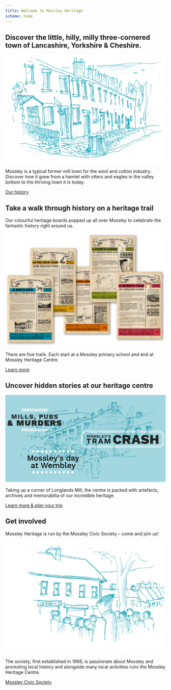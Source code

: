 ```yaml
---
title: Welcome to Mossley Heritage
scheme: home
---
```

<section class="section">
  <div class="layout layout--intro layout--image-overflow">
    <h1 class="layout__title">Discover the little, hilly, milly three-cornered town of Lancashire, Yorkshire & Cheshire.</h1>
    <div class="layout__image">
      <img src="/images/home/MH_Homepage_Top@2x.jpg" alt="An illustration of Mossley">
    </div>
    <div class="layout__text-top">
      <p class="bigger--on-portrait">Mossley is a typical former mill town for the wool and cotton industry. Discover how it grew from a hamlet with otters and eagles in the valley bottom to the thriving town it is today.</p>
      <p><a class="btn btn--1" href="/history">Our history</a></p>
    </div>
  </div>
</section>

<div class="textured">
  <section class="section">
    <div class="layout layout--switch-left layout--index-trails">
      <div class="layout__text-top">
        <h2 class="narrow">Take a walk through history on a heritage trail</h2>
        <p class="bigger narrow">Our colourful heritage boards popped up all over Mossley to celebrate the fantastic history right around us.</p>
      </div>
      <div class="layout__image">
        <img src="/images/home/MH_TrailsPosters_@2x.png" alt="A montage of the heritage trail signs" class="index--take-a-walk">
      </div>
      <div class="layout__text-bottom">
        <p class="narrow bigger--on-portrait">There are five trails. Each start at a Mossley primary school and end at Mossley Heritage Centre.</p>
        <p ><a class="btn btn--2" href="/trails">Learn more</a></p>
      </div>
    </div>
  </section>
</div>

<div class="filled">
  <section class="section">
    <div class="layout layout--index-uncover">
      <div class="layout__text-top">
        <h2 class="narrow">Uncover hidden stories at our heritage centre</h2>
      </div>
      <div class="layout__image">
        <img src="/images/home/MH_Homepage_Centre@2x.jpg" alt="A montage of some of the things you can find at the heritage centre">
      </div>
      <div class="layout__text-bottom">
        <p class="narrow bigger--on-portrait">Taking up a corner of Longlands Mill, the centre is packed with artefacts, archives and memorabilia of our incredible heritage.</p>
        <a class="btn btn--3" href="/visit">Learn more & plan your trip</a>
      </div>
    </div>
  </section>
</div>

<section class="section">
  <div class="layout layout--main layout--image-overflow layout--switch-left layout--get-involved">
    <div class="layout__text-top">
      <h2>Get involved</h2>
      <p class="bigger">Mossley Heritage is run by the Mossley Civic Society – come and join us!</p>
    </div>
    <div class="layout__image">
      <img src="/images/home/MH_Homepage_Getinvolved@2x.jpg" alt="An illustration of the heritage centre">
    </div>
    <div class="layout__text-bottom">
      <p>The society, first established in 1966, is passionate about Mossley and promoting local history and alongside many local activities runs the Mossley Heritage Centre.</p>
      <p><a href="/civic-society" class="btn btn--1">Mossley Civic Society</a></p>
    </div>
  </div>
</section>

